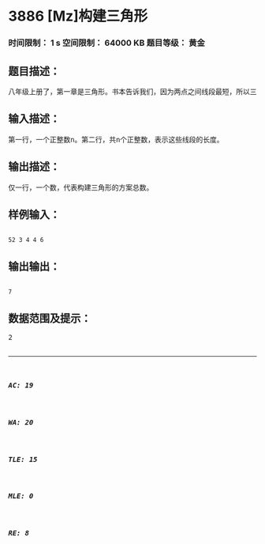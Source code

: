 # 3886 [Mz]构建三角形   
### 时间限制： 1 s     空间限制： 64000 KB     题目等级： 黄金  
## 题目描述：  

<pre>
八年级上册了，第一章是三角形。书本告诉我们，因为两点之间线段最短，所以三角形的任意两边之和大于第三边。如果有三条线段，其中最短的两条之和大于第三条线段，那么这三条线段可以构建成一个三角形。于是，我们的各种作业本中出现了这种题目：给你几条线段的长度，选择三条构建一个三角形，求总方案数。简单时只有四或五条线段，三两下可以解决。可是一旦复杂起来，有近十条线段，做起来可真够累人的。现在，给你一个正整数n以及n条线段的长度，请你求出构建三角形的方案总数（只要三条线段中任何一条的编号不同，就认为这两种方案是不同的）。
</pre>
  
  
## 输入描述：  

<pre>
第一行，一个正整数n。第二行，共n个正整数，表示这些线段的长度。
</pre>
  
  
## 输出描述：  

<pre>
仅一行，一个数，代表构建三角形的方案总数。
</pre>
  
  
## 样例输入：  

<pre><code>
52 3 4 4 6
</code></pre>
  
  
## 输出输出：  

<pre><code>
7
</code></pre>
  
  
## 数据范围及提示：  

<pre>
2<n<2500，线段长度<2^15。
</pre>
  
  
***  

##### AC: 19  
##### WA: 20  
##### TLE: 15  
##### MLE: 0  
##### RE: 8  
